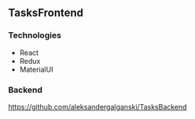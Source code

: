 ## TasksFrontend

### Technologies
- React
- Redux
- MaterialUI


### Backend
https://github.com/aleksandergalganski/TasksBackend
